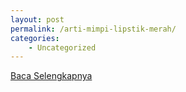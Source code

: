 ```yaml
---
layout: post
permalink: /arti-mimpi-lipstik-merah/
categories:
    - Uncategorized
---
```


[Baca Selengkapnya](/06)